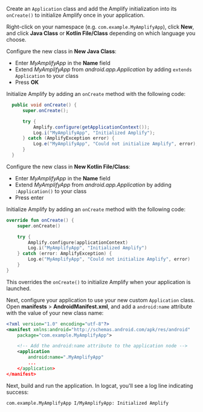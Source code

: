 Create an `Application` class and add the Amplify initialization into its `onCreate()` to initialize Amplify once in your application.

Right-click on your namespace (e.g. `com.example.MyAmplifyApp`), click **New**, and click **Java Class** or **Kotlin File/Class** depending on which language you choose.

<amplify-block-switcher>
<amplify-block name="Java">

Configure the new class in **New Java Class**:

- Enter *MyAmplifyApp* in the **Name** field
- Extend *MyAmplifyApp* from *android.app.Application* by adding `extends Application` to your class
- Press **OK**

Initialize Amplify by adding an `onCreate` method with the following code:

```java
  public void onCreate() {
      super.onCreate();

      try {
          Amplify.configure(getApplicationContext());
          Log.i("MyAmplifyApp", "Initialized Amplify");
      } catch (AmplifyException error) {
          Log.e("MyAmplifyApp", "Could not initialize Amplify", error);
      }
  }
```

</amplify-block>

<amplify-block name="Kotlin">

Configure the new class in **New Kotlin File/Class**:

- Enter *MyAmplifyApp* in the **Name** field
- Extend *MyAmplifyApp* from *android.app.Application* by adding `:Application()` to your class
- Press enter

Initialize Amplify by adding an `onCreate` method with the following code:

```kotlin
override fun onCreate() {
    super.onCreate()

    try {
        Amplify.configure(applicationContext)
        Log.i("MyAmplifyApp", "Initialized Amplify")
    } catch (error: AmplifyException) {
        Log.e("MyAmplifyApp", "Could not initialize Amplify", error)
    }
}
```

</amplify-block>
</amplify-block-switcher>

This overrides the `onCreate()` to initialize Amplify when your application is launched.

Next, configure your application to use your new custom `Application` class. Open **manifests** > **AndroidManifest.xml**, and add a `android:name` attribute with the value of your new class name:

```xml
<?xml version="1.0" encoding="utf-8"?>
<manifest xmlns:android="http://schemas.android.com/apk/res/android"
    package="com.example.MyAmplifyApp">

    <!-- Add the android:name attribute to the application node -->
    <application
        android:name=".MyAmplifyApp"
        ...
    </application>
</manifest>
```

Next, build and run the application. In logcat, you'll see a log line indicating success:

```console
com.example.MyAmplifyApp I/MyAmplifyApp: Initialized Amplify
```
